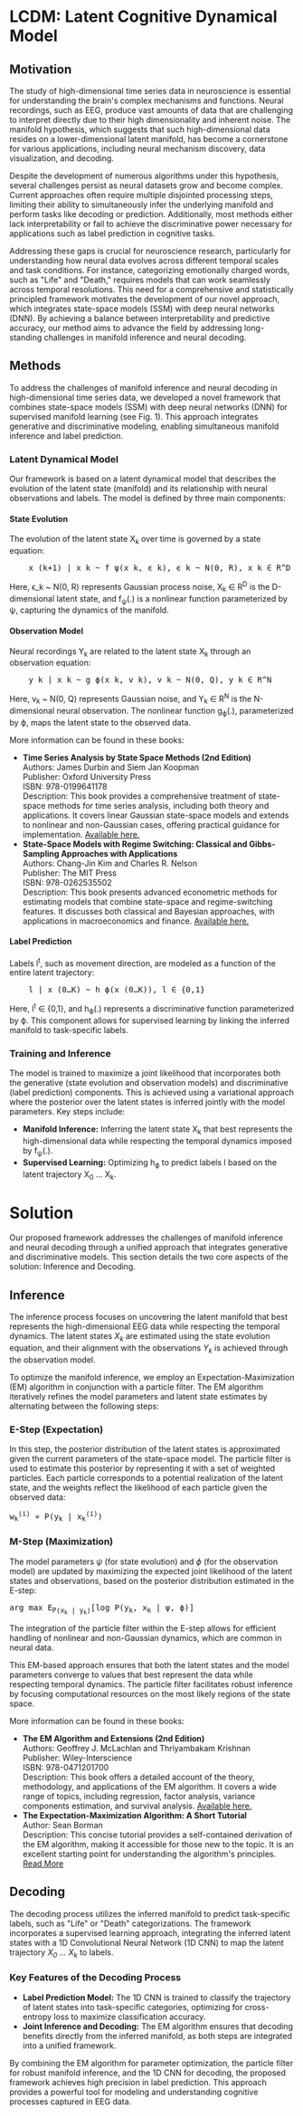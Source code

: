 <h1>LCDM: Latent Cognitive Dynamical Model</h1>

<h2>Motivation</h2>
<p>
    The study of high-dimensional time series data in neuroscience is essential for understanding the brain's complex mechanisms and functions. Neural recordings, such as EEG, produce vast amounts of data that are challenging to interpret directly due to their high dimensionality and inherent noise. 
    The manifold hypothesis, which suggests that such high-dimensional data resides on a lower-dimensional latent manifold, has become a cornerstone for various applications, including neural mechanism discovery, data visualization, and decoding.
</p>
<p>
    Despite the development of numerous algorithms under this hypothesis, several challenges persist as neural datasets grow and become complex. Current approaches often require multiple disjointed processing steps, limiting their ability to simultaneously infer the underlying manifold and perform tasks like decoding or prediction. Additionally, most methods either lack interpretability or fail to achieve the discriminative power necessary for applications such as label prediction in cognitive tasks.
</p>
<p>
    Addressing these gaps is crucial for neuroscience research, particularly for understanding how neural data evolves across different temporal scales and task conditions. For instance, categorizing emotionally charged words, such as "Life" and "Death," requires models that can work seamlessly across temporal resolutions. This need for a comprehensive and statistically principled framework motivates the development of our novel approach, which integrates state-space models (SSM) with deep neural networks (DNN). By achieving a balance between interpretability and predictive accuracy, our method aims to advance the field by addressing long-standing challenges in manifold inference and neural decoding.
</p>

<h2>Methods</h2>
<p>
    To address the challenges of manifold inference and neural decoding in high-dimensional time series data, we developed a novel framework that combines state-space models (SSM) with deep neural networks (DNN) for supervised manifold learning (see Fig. 1). This approach integrates generative and discriminative modeling, enabling simultaneous manifold inference and label prediction.
</p>

<h3>Latent Dynamical Model</h3>
<p>
    Our framework is based on a latent dynamical model that describes the evolution of the latent state (manifold) and its relationship with neural observations and labels. The model is defined by three main components:
</p>

<h4>State Evolution</h4>
<p>
    The evolution of the latent state X<sub>k</sub> over time is governed by a state equation:
</p>
<pre>
    x_(k+1) | x_k ~ f_ψ(x_k, ϵ_k), ϵ_k ~ N(0, R), x_k ∈ R^D
</pre>
<p>
    Here, ϵ_k ~ N(0, R) represents Gaussian process noise, X<sub>k</sub> ∈ R<sup>D</sup> is the D-dimensional latent state, and f<sub>ψ</sub>(.) is a nonlinear function parameterized by ψ, capturing the dynamics of the manifold.
</p>

<h4>Observation Model</h4>
<p>
    Neural recordings Y<sub>k</sub> are related to the latent state X<sub>k</sub> through an observation equation:
</p>
<pre>
    y_k | x_k ~ g_ϕ(x_k, v_k), v_k ~ N(0, Q), y_k ∈ R^N
</pre>
<p>
    Here, v<sub>k</sub> ~ N(0, Q) represents Gaussian noise, and Y<sub>k</sub> ∈ R<sup>N</sup> is the N-dimensional neural observation. The nonlinear function g<sub>ϕ</sub>(.), parameterized by ϕ, maps the latent state to the observed data.
</p>
<p>More information can be found in these books:</p>
    <ul>
        <li>
            <strong>Time Series Analysis by State Space Methods (2nd Edition)</strong><br>
            Authors: James Durbin and Siem Jan Koopman<br>
            Publisher: Oxford University Press<br>
            ISBN: 978-0199641178<br>
            Description: This book provides a comprehensive treatment of state-space methods for time series analysis, including both theory and applications. It covers linear Gaussian state-space models and extends to nonlinear and non-Gaussian cases, offering practical guidance for implementation. <a href="https://www.amazon.com/Time-Analysis-State-Space-Methods/dp/019964117X" target="_blank">Available here.</a>
        </li>
        <li>
            <strong>State-Space Models with Regime Switching: Classical and Gibbs-Sampling Approaches with Applications</strong><br>
            Authors: Chang-Jin Kim and Charles R. Nelson<br>
            Publisher: The MIT Press<br>
            ISBN: 978-0262535502<br>
            Description: This book presents advanced econometric methods for estimating models that combine state-space and regime-switching features. It discusses both classical and Bayesian approaches, with applications in macroeconomics and finance. <a href="https://www.amazon.com/State-Space-Models-Regime-Switching-Gibbs-Sampling/dp/0262535505" target="_blank">Available here.</a>
        </li>
    </ul>

<h4>Label Prediction</h4>
<p>
    Labels l<sup>t</sup>, such as movement direction, are modeled as a function of the entire latent trajectory:
</p>
<pre>
    l | x_(0…K) ~ h_ϕ(x_(0…K)), l ∈ {0,1}
</pre>
<p>
    Here, l<sup>t</sup> ∈ {0,1}, and h<sub>ϕ</sub>(.) represents a discriminative function parameterized by ϕ. This component allows for supervised learning by linking the inferred manifold to task-specific labels.
</p>

<h3>Training and Inference</h3>
<p>
    The model is trained to maximize a joint likelihood that incorporates both the generative (state evolution and observation models) and discriminative (label prediction) components. This is achieved using a variational approach where the posterior over the latent states is inferred jointly with the model parameters. Key steps include:
</p>
<ul>
    <li><strong>Manifold Inference:</strong> Inferring the latent state X<sub>k</sub> that best represents the high-dimensional data while respecting the temporal dynamics imposed by f<sub>ψ</sub>(.).</li>
    <li><strong>Supervised Learning:</strong> Optimizing h<sub>ϕ</sub> to predict labels l based on the latent trajectory X<sub>0</sub> … X<sub>k</sub>.</li>
</ul>

<h1>Solution</h1>
<p>
    Our proposed framework addresses the challenges of manifold inference and neural decoding through a unified approach that integrates generative and discriminative models. This section details the two core aspects of the solution: Inference and Decoding.
</p>

<h2>Inference</h2>
<p>
    The inference process focuses on uncovering the latent manifold that best represents the high-dimensional EEG data while respecting the temporal dynamics. The latent states <i>X<sub>k</sub></i> are estimated using the state evolution equation, and their alignment with the observations <i>Y<sub>k</sub></i> is achieved through the observation model.
</p>
<p>
    To optimize the manifold inference, we employ an Expectation-Maximization (EM) algorithm in conjunction with a particle filter. The EM algorithm iteratively refines the model parameters and latent state estimates by alternating between the following steps:
</p>
<h3>E-Step (Expectation)</h3>
<p>
    In this step, the posterior distribution of the latent states is approximated given the current parameters of the state-space model. The particle filter is used to estimate this posterior by representing it with a set of weighted particles. Each particle corresponds to a potential realization of the latent state, and the weights reflect the likelihood of each particle given the observed data:
</p>
<pre>w<sub>k</sub><sup>(i)</sup> ∝ P(y<sub>k</sub> | x<sub>k</sub><sup>(i)</sup>)</pre>

<h3>M-Step (Maximization)</h3>
<p>
    The model parameters <i>ψ</i> (for state evolution) and <i>ϕ</i> (for the observation model) are updated by maximizing the expected joint likelihood of the latent states and observations, based on the posterior distribution estimated in the E-step:
</p>
<pre>arg max E<sub>P(x<sub>k</sub> | y<sub>k</sub>)</sub>[log P(y<sub>k</sub>, x<sub>k</sub> | ψ, ϕ)]</pre>
<p>
    The integration of the particle filter within the E-step allows for efficient handling of nonlinear and non-Gaussian dynamics, which are common in neural data.
</p>
<p>
    This EM-based approach ensures that both the latent states and the model parameters converge to values that best represent the data while respecting temporal dynamics. The particle filter facilitates robust inference by focusing computational resources on the most likely regions of the state space.
</p>

<p>More information can be found in these books:</p>
<ul>
    <li>
        <strong>The EM Algorithm and Extensions (2nd Edition)</strong><br>
        Authors: Geoffrey J. McLachlan and Thriyambakam Krishnan<br>
        Publisher: Wiley-Interscience<br>
        ISBN: 978-0471201700<br>
        Description: This book offers a detailed account of the theory, methodology, and applications of the EM algorithm. It covers a wide range of topics, including regression, factor analysis, variance components estimation, and survival analysis. 
        <a href="https://www.amazon.com/EM-Algorithm-Extensions-Geoffrey-McLachlan/dp/0471201707" target="_blank">Available here.</a>
    </li>
    <li>
        <strong>The Expectation-Maximization Algorithm: A Short Tutorial</strong><br>
        Author: Sean Borman<br>
        Description: This concise tutorial provides a self-contained derivation of the EM algorithm, making it accessible for those new to the topic. It is an excellent starting point for understanding the algorithm's principles.
        <a href="https://en.wikipedia.org/wiki/Expectation%E2%80%93maximization_algorithm" target="_blank">Read More</a>
    </li>
</ul>

<h2>Decoding</h2>
<p>
    The decoding process utilizes the inferred manifold to predict task-specific labels, such as "Life" or "Death" categorizations. The framework incorporates a supervised learning approach, integrating the inferred latent states with a 1D Convolutional Neural Network (1D CNN) to map the latent trajectory <i>X<sub>0</sub> … X<sub>k</sub></i> to labels.
</p>
<h3>Key Features of the Decoding Process</h3>
<ul>
    <li>
        <strong>Label Prediction Model:</strong>
        The 1D CNN is trained to classify the trajectory of latent states into task-specific categories, optimizing for cross-entropy loss to maximize classification accuracy.
    </li>
    <li>
        <strong>Joint Inference and Decoding:</strong>
        The EM algorithm ensures that decoding benefits directly from the inferred manifold, as both steps are integrated into a unified framework.
    </li>
</ul>
<p>
    By combining the EM algorithm for parameter optimization, the particle filter for robust manifold inference, and the 1D CNN for decoding, the proposed framework achieves high precision in label prediction. This approach provides a powerful tool for modeling and understanding cognitive processes captured in EEG data.
</p>
